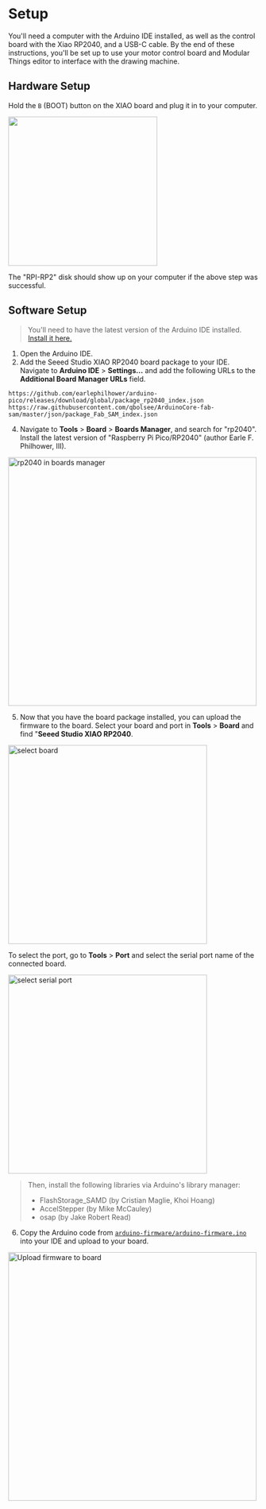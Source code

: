 # Setup

You'll need a computer with the Arduino IDE installed, as well as the control board with the Xiao RP2040, and a USB-C cable. By the end of these instructions, you'll be set up to use your motor control board and Modular Things editor to interface with the drawing machine.

## Hardware Setup

Hold the `B` (BOOT) button on the XIAO board and plug it in to your computer.

<img src="https://cloud-875fn52pd-hack-club-bot.vercel.app/0img_4068.jpg" width="300">

The "RPI-RP2" disk should show up on your computer if the above step was successful.

## Software Setup

> You'll need to have the latest version of the Arduino IDE installed. [Install it here.](https://www.arduino.cc/en/software/)

1. Open the Arduino IDE.
2. Add the Seeed Studio XIAO RP2040 board package to your IDE. Navigate to **Arduino IDE** > **Settings...** and add the following URLs to the **Additional Board Manager URLs** field.

```
https://github.com/earlephilhower/arduino-pico/releases/download/global/package_rp2040_index.json
https://raw.githubusercontent.com/qbolsee/ArduinoCore-fab-sam/master/json/package_Fab_SAM_index.json
```

4. Navigate to **Tools** > **Board** > **Boards Manager**, and search for "rp2040". Install the latest version of "Raspberry Pi Pico/RP2040" (author Earle F. Philhower, III).

<img src="https://cloud-emp4hciw2-hack-club-bot.vercel.app/0screenshot_2023-05-03_at_6.18.35_am.png" alt="rp2040 in boards manager" width="500">

5. Now that you have the board package installed, you can upload the firmware to the board. Select your board and port in **Tools** > **Board** and find "**Seeed Studio XIAO RP2040**.

<img alt="select board" src="https://cloud-62cyva491-hack-club-bot.vercel.app/0screenshot_2023-05-03_at_6.21.56_am.png" width="400">

To select the port, go to **Tools** > **Port** and select the serial port name of the connected board.

<img src="https://cloud-iclq94ywi-hack-club-bot.vercel.app/0screenshot_2023-05-03_at_6.29.06_am.png" alt="select serial port" width="400">

> Then, install the following libraries via Arduino's library manager:
>
> - FlashStorage_SAMD (by Cristian Maglie, Khoi Hoang)
> - AccelStepper (by Mike McCauley)
> - osap (by Jake Robert Read)

6. Copy the Arduino code from [`arduino-firmware/arduino-firmware.ino`](./arduino-firmware/arduino-firmware.ino) into your IDE and upload to your board.

<img alt="Upload firmware to board" src="https://cloud-8rt747if7-hack-club-bot.vercel.app/0screenshot_2023-05-03_at_6.31.30_am.png" width="500">
